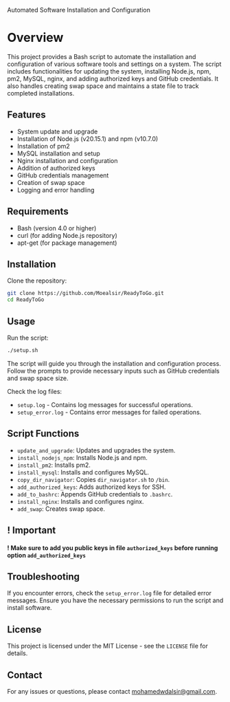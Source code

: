 Automated Software Installation and Configuration

# Overview

This project provides a Bash script to automate the installation and configuration of various software tools and settings on a system. The script includes functionalities for updating the system, installing Node.js, npm, pm2, MySQL, nginx, and adding authorized keys and GitHub credentials. It also handles creating swap space and maintains a state file to track completed installations.

## Features

- System update and upgrade
- Installation of Node.js (v20.15.1) and npm (v10.7.0)
- Installation of pm2
- MySQL installation and setup
- Nginx installation and configuration
- Addition of authorized keys
- GitHub credentials management
- Creation of swap space
- Logging and error handling

## Requirements

- Bash (version 4.0 or higher)
- curl (for adding Node.js repository)
- apt-get (for package management)

## Installation

Clone the repository:

```bash
git clone https://github.com/Moealsir/ReadyToGo.git
cd ReadyToGo
```


## Usage

Run the script:

```bash
./setup.sh
```

The script will guide you through the installation and configuration process. Follow the prompts to provide necessary inputs such as GitHub credentials and swap space size.

Check the log files:

- `setup.log` - Contains log messages for successful operations.
- `setup_error.log` - Contains error messages for failed operations.

## Script Functions

- `update_and_upgrade`: Updates and upgrades the system.
- `install_nodejs_npm`: Installs Node.js and npm.
- `install_pm2`: Installs pm2.
- `install_mysql`: Installs and configures MySQL.
- `copy_dir_navigator`: Copies `dir_navigator.sh` to `/bin`.
- `add_authorized_keys`: Adds authorized keys for SSH.
- `add_to_bashrc`: Appends GitHub credentials to `.bashrc`.
- `install_nginx`: Installs and configures nginx.
- `add_swap`: Creates swap space.

## ! Important

#### ! Make sure to add you public keys in file `authorized_keys` before running option `add_authorized_keys`

## Troubleshooting

If you encounter errors, check the `setup_error.log` file for detailed error messages.
Ensure you have the necessary permissions to run the script and install software.

## License

This project is licensed under the MIT License - see the `LICENSE` file for details.

## Contact

For any issues or questions, please contact mohamedwdalsir@gmail.com.
